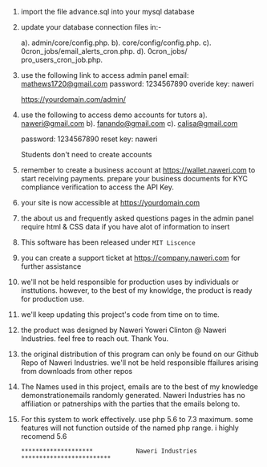 1. import the file advance.sql into your mysql database
2. update your database connection files in:-

	a). admin/core/config.php.
	b). core/config/config.php.
	c). 0cron_jobs/email_alerts_cron.php.
	d). 0cron_jobs/ pro_users_cron_job.php.


3. use the following link to access admin panel
	email: mathews1720@gmail.com
	password: 1234567890
	overide key: naweri

	https://yourdomain.com/admin/


4. use the following to access demo accounts for tutors
	a). naweri@gmail.com
	b). fanando@gmail.com
	c). calisa@gmail.com

	password: 1234567890
	reset key: naweri

	Students don't need to create accounts

5. remember to create a business account at https://wallet.naweri.com to start receiving payments.
	prepare your business documents for KYC compliance verification to access the API Key.

6. your site is now accessible at https://yourdomain.com

7. the about us and frequently asked questions pages in the admin panel require html & CSS data if you have 	alot of information to insert
8. This software has been released under ``MIT Liscence`` 



9. you can create a support ticket at https://company.naweri.com for further assistance

10. we'll not be held responsible for production uses by individuals or insttutions. however, to the best of 		my knowldge, the product is ready for production use.

11. we'll keep updating this project's code from time on to time.

12. the product was designed by Naweri Yoweri Clinton @ Naweri Industries. feel free to reach out. Thank You.

13. the original distribution of this program can only be found on our Github Repo of Naweri Industries. 		we'll not be held responsible ffailures arising from downloads from other repos

14. The Names used in this project, emails are to the best of my knowledge demonstrationemails randomly generated. Naweri Industries has no affiliation or patnerships with the  parties that the emails belong to.

15. For this system to work effectively. use php 5.6 to 7.3 maximum. some features will not function outside of the named php range. i highly recomend 5.6

		********************            Naweri Industries                *************************
